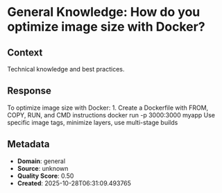 # General Knowledge: How do you optimize image size with Docker?

## Context
Technical knowledge and best practices.

## Response
To optimize image size with Docker: 1. Create a Dockerfile with FROM, COPY, RUN, and CMD instructions docker run -p 3000:3000 myapp Use specific image tags, minimize layers, use multi-stage builds

## Metadata
- **Domain**: general
- **Source**: unknown
- **Quality Score**: 0.50
- **Created**: 2025-10-28T06:31:09.493765